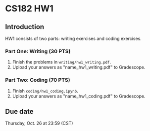 # CS182 HW1

## Introduction

HW1 consists of two parts: writing exercises and coding exercises.

### Part One: Writing (30 PTS)

1. Finish the problems in `writing/hw1_writing.pdf`.
2. Upload your answers as "name_hw1_writing.pdf" to Gradescope.

### Part Two: Coding (70 PTS)

1. Finish `coding/hw1_coding.ipynb`. 
2. Upload your answers as "name_hw1_coding.pdf" to Gradescope.

## Due date
 
Thursday, Oct. 26 at 23:59 (CST)
